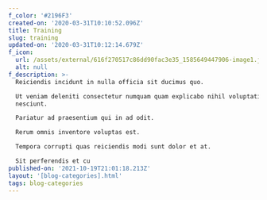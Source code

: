 ```yaml
---
f_color: '#2196F3'
created-on: '2020-03-31T10:10:52.096Z'
title: Training
slug: training
updated-on: '2020-03-31T10:12:14.679Z'
f_icon:
  url: /assets/external/616f270517c86dd90fac3e35_1585649447906-image1.jpg
  alt: null
f_description: >-
  Reiciendis incidunt in nulla officia sit ducimus quo.

  Ut veniam deleniti consectetur numquam quam explicabo nihil voluptatibus
  nesciunt.

  Pariatur ad praesentium qui in ad odit.

  Rerum omnis inventore voluptas est.

  Tempora corrupti quas reiciendis modi sunt dolor et at.

  Sit perferendis et cu
published-on: '2021-10-19T21:01:18.213Z'
layout: '[blog-categories].html'
tags: blog-categories
---
```



